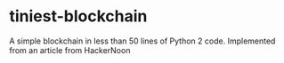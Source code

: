 # tiniest-blockchain
A simple blockchain in less than 50 lines of Python 2 code. Implemented from an article from HackerNoon
